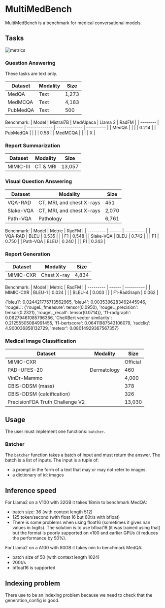 # MultiMedBench

MultiMedBench is a benchmark for medical conversational models.


## Tasks

![metrics](figures/metrics.png)

### Question Answering

These tasks are text only.

| Dataset  | Modality | Size     |
| -------- | -------- | -------- |
| MedQA    | Text     | 1,273    |
| MedMCQA  | Text     | 4,183    |
| PubMedQA | Text     | 500      |

Benchmark:
| Model    | Mistral7B | MedAlpaca     | Llama 2       | RadFM      |
| -------- | --------- | ------------- | ------------- | ---------- |
| MedQA    |           |               |               | 0.214      |
| PubMedQA |           |               |               | 0.58       |
| MedMCQA  |           |               |               | X          |


### Report Summarization

| Dataset   | Modality | Size     |
| --------- | -------- | -------- |
| MIMIC-III | CT & MRI | 13,057   |


### Visual Question Answering

| Dataset   | Modality                  | Size     |
| --------- | ------------------------- | -------- |
| VQA-RAD   | CT, MRI, and chest X-rays | 451      |
| Slake-VQA | CT, MRI, and chest X-rays | 2,070    |
| Path-VQA  | Pathology                 | 6,761    |

Benchmark:
| Model     | Metric | RadFM      |
| --------- | ------ | ---------- |
| VQA-RAD   | BLEU   | 0.535      |
|           | F1     | 0.548      |
| Slake-VQA | BLEU   | 0.742      |
|           | F1     | 0.750      |
| Path-VQA  | BLEU   | 0.240      |
|           | F1     | 0.243      |


### Report Generation

| Dataset  | Modality | Size     |
| -------- | -------- | -------- |
| MIMIC-CXR | Chest X-ray | 4,834 |

Benchmark:
| Model     | Metric | RadFM      |
| --------- | ------ | ---------- |
| MIMIC-CXR | BLEU-1 | 0.024      |
|           | BLEU-4 | 0.003      |
|           | F1-RadGraph | 0.062 |




{'bleu1': 0.024421775713562965, 'bleu4': 0.0035396283492445946, 'rougeL': {'rougeL_fmeasure': tensor(0.0950), 'rougeL_precision': tensor(0.2321), 'rougeL_recall': tensor(0.0714)}, 'f1-radgraph': 0.06279461085796356, 'CheXBert vector similarity': 0.21255505084991455, 'f1-bertscore': 0.06411987543106079, 'radcliq': 4.900036858132729, 'meteor': 0.08014929367567357}


### Medical Image Classification

| Dataset  | Modality | Size     |
| -------- | -------- | -------- |
| MIMIC-CXR    |  | Official |
| PAD-UFES-20  | Dermatology | 460 |
| VinDr-Mammo |  | 4,000 |
| CBIS-DDSM (mass) |  | 378 |
| CBIS-DDSM (calcification) |  | 326 |
| PrecisionFDA Truth Challenge V2 |  | 13,030 |


## Usage

The user must implement one functions: `batcher`.

### Batcher

The `batcher` function takes a batch of input and must return the answer.
The batch is a list of inputs.
The input is a tuple of:
* a prompt in the form of a text that may or may not refer to images.
* a dictionary of id: images



## Inference speed


For Llama2 on a V100 with 32GB it takes 18min to benchmark MedQA:
* batch size: 36 (with context length 512)
* 125 token/second (with float 16 but 60t/s with bfloat)
* There is some problems when using float16 (sometimes it gives nan values in logits). The solution is to use bfloat16 (it was trained using that) but the format is poorly supported on v100 and earlier GPUs (it reduces the performance by 50%).

For Llama2 on a A100 with 80GB it takes min to benchmark MedQA:
* batch size of 50 (with context length 1024)
* 200t/s
* bfloat16 is supported



## Indexing problem

There use to be an indexing problem because we need to check that the generation_config is good.
